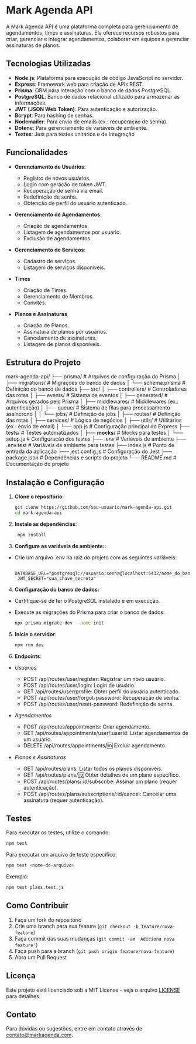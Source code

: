 # Mark Agenda API

A Mark Agenda API é uma plataforma completa para gerenciamento de agendamentos, times e assinaturas. Ela oferece recursos robustos para criar, gerenciar e integrar agendamentos, colaborar em equipes e gerenciar assinaturas de planos.

## Tecnologias Utilizadas

-   **Node.js**: Plataforma para execução de código JavaScript no servidor.
-   **Express**: Framework web para criação de APIs REST.
-   **Prisma**: ORM para interação com o banco de dados PostgreSQL.
-   **PostgreSQL**: Banco de dados relacional utilizado para armazenar as informações.
-   **JWT (JSON Web Token)**: Para autenticação e autorização.
-   **Bcrypt**: Para hashing de senhas.
-   **Nodemailer**: Para envio de emails (ex.: recuperação de senha).
-   **Dotenv**: Para gerenciamento de variáveis de ambiente.
-   **Testes**: Jest para testes unitários e de integração

## Funcionalidades

-   **Gerenciamento de Usuários**:

    -   Registro de novos usuários.
    -   Login com geração de token JWT.
    -   Recuperação de senha via email.
    -   Redefinição de senha.
    -   Obtenção de perfil do usuário autenticado.

-   **Gerenciamento de Agendamentos**:

    -   Criação de agendamentos.
    -   Listagem de agendamentos por usuário.
    -   Exclusão de agendamentos.

-   **Gerenciamento de Serviços**:

    -   Cadastro de serviços.
    -   Listagem de serviços disponíveis.

-   **Times**

    -   Criação de Times.
    -   Gerenciamento de Membros.
    -   Convites.

-   **Planos e Assinaturas**
    -   Criação de Planos.
    -   Assinatura de planos por usuários.
    -   Cancelamento de assinaturas.
    -   Listagem de planos disponíveis.

## Estrutura do Projeto

mark-agenda-api/
├── prisma/ # Arquivos de configuração do Prisma
│   ├── migrations/ # Migrações do banco de dados
│   └── schema.prisma # Definição do banco de dados
├── src/
│   ├── controllers/ # Controladores das rotas
│   ├── events/ # Sistema de eventos
│   ├── generated/ # Arquivos gerados pelo Prisma
│   ├── middlewares/ # Middlewares (ex.: autenticação)
│   ├── queue/ # Sistema de filas para processamento assíncrono
│   │   └── jobs/ # Definição de jobs
│   ├── routes/ # Definição das rotas
│   ├── services/ # Lógica de negócios
│   ├── utils/ # Utilitários (ex.: envio de email)
│   └── app.js # Configuração principal do Express
├── tests/ # Testes automatizados
│   ├── __mocks__/ # Mocks para testes
│   └── setup.js # Configuração dos testes
├── .env # Variáveis de ambiente
├── .env.test # Variáveis de ambiente para testes
├── index.js # Ponto de entrada da aplicação
├── jest.config.js # Configuração do Jest
├── package.json # Dependências e scripts do projeto
└── README.md # Documentação do projeto

## Instalação e Configuração

1. **Clone o repositório**:

    ```bash
    git clone https://github.com/seu-usuario/mark-agenda-api.git
    cd mark-agenda-api

    ```

2. **Instale as dependências**:
    ```bash
     npm install
    ```
3. **Configure as variáveis de ambiente:**:

-   Crie um arquivo .env na raiz do projeto com as seguintes variáveis:

    ```env
     DATABASE_URL="postgresql://usuario:senha@localhost:5432/nome_do_banco"
     JWT_SECRET="sua_chave_secreta"
    ```

4. **Configuração do banco de dados:**

-   Certifique-se de ter o PostgreSQL instalado e em execução.
-   Execute as migrações do Prisma para criar o banco de dados:

    ```bash
    npx prisma migrate dev --name init
    ```

5. **Inicie o servidor**:
    ```bash
    npm run dev
    ```
6. **Endpoints**:

-   _Usuarios_

    - POST /api/routes/user/register: Registrar um novo usuário.
    - POST /api/routes/user/login: Login de usuário.
    - GET /api/routes/user/profile: Obter perfil do usuário autenticado.
    - POST /api/routes/user/forgot-password: Recuperação de senha.
    - POST /api/routes/user/reset-password: Redefinição de senha.

-   _Agendamentos_

    - POST /api/routes/appointments: Criar agendamento.
    - GET /api/routes/appointments/user/:userId: Listar agendamentos de um usuário.
    - DELETE /api/routes/appointments/:id: Excluir agendamento.

-   _Planos e Assinaturas_

    - GET /api/routes/plans: Listar todos os planos disponíveis.
    - GET /api/routes/plans/:id: Obter detalhes de um plano específico.
    - POST /api/routes/plans/:id/subscribe: Assinar um plano (requer autenticação).
    - POST /api/routes/plans/subscriptions/:id/cancel: Cancelar uma assinatura (requer autenticação).

## Testes

Para executar os testes, utilize o comando:

```bash
npm test
```

Para executar um arquivo de teste específico:

```bash
npm test <nome-do-arquivo>
```

Exemplo:

```bash
npm test plans.test.js
```

## Como Contribuir

1. Faça um fork do repositório
2. Crie uma branch para sua feature (`git checkout -b feature/nova-feature`)
3. Faça commit das suas mudanças (`git commit -am 'Adiciona nova feature'`)
4. Faça push para a branch (`git push origin feature/nova-feature`)
5. Abra um Pull Request

## Licença

Este projeto está licenciado sob a MIT License - veja o arquivo [LICENSE](LICENSE) para detalhes.

## Contato

Para dúvidas ou sugestões, entre em contato através de [contato@markagenda.com](mailto:contato@markagenda.com).

